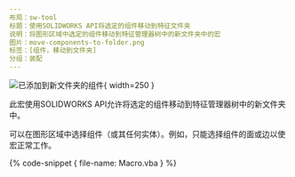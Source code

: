 ```yaml
---
布局：sw-tool
标题：使用SOLIDWORKS API将选定的组件移动到特征文件夹
说明：将图形区域中选定的组件移动到特征管理器树中的新文件夹中的宏
图片：move-components-to-folder.png
标签：[组件，移动到文件夹]
分组：装配
---
```


![已添加到新文件夹的组件](new-folder.png){ width=250 }

此宏使用SOLIDWORKS API允许将选定的组件移动到特征管理器树中的新文件夹中。

可以在图形区域中选择组件（或其任何实体）。例如，只能选择组件的面或边以使宏正常工作。

{% code-snippet { file-name: Macro.vba } %}